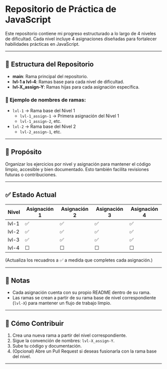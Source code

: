 # Repositorio de Práctica de JavaScript

Este repositorio contiene mi progreso estructurado a lo largo de 4 niveles de dificultad. Cada nivel incluye 4 asignaciones diseñadas para fortalecer habilidades prácticas en JavaScript.

---

## 🌟 Estructura del Repositorio

- **main**: Rama principal del repositorio.  
- **lvl-1 a lvl-4**: Ramas base para cada nivel de dificultad.  
- **lvl-X_assign-Y**: Ramas hijas para cada asignación específica.

### 📁 Ejemplo de nombres de ramas:
- `lvl-1` → Rama base del Nivel 1  
  - `lvl-1_assign-1` → Primera asignación del Nivel 1  
  - `lvl-1_assign-2`, etc.  
- `lvl-2` → Rama base del Nivel 2  
  - `lvl-2_assign-1`, etc.

---

## 🧠 Propósito

Organizar los ejercicios por nivel y asignación para mantener el código limpio, accesible y bien documentado. Esto también facilita revisiones futuras o contribuciones.

---

## ✅ Estado Actual

| Nivel | Asignación 1 | Asignación 2 | Asignación 3 | Asignación 4 |
|-------|---------------|---------------|---------------|---------------|
| lvl-1 | ✅             | ✅             | ✅             | ✅             |
| lvl-2 | ✅             | ✅             | ✅             | ✅             |
| lvl-3 | ✅             | ✅             | ✅             | ✅             |
| lvl-4 | ☐             | ☐             | ☐             | ☐             |

(Actualiza los recuadros a ✅ a medida que completes cada asignación.)

---

## 📌 Notas

- Cada asignación cuenta con su propio README dentro de su rama.  
- Las ramas se crean a partir de su rama base de nivel correspondiente (`lvl-X`) para mantener un flujo de trabajo limpio.

---

## 🚀 Cómo Contribuir

1. Crea una nueva rama a partir del nivel correspondiente.  
2. Sigue la convención de nombres: `lvl-X_assign-Y`.  
3. Sube tu código y documentación.  
4. (Opcional) Abre un Pull Request si deseas fusionarla con la rama base del nivel.

---